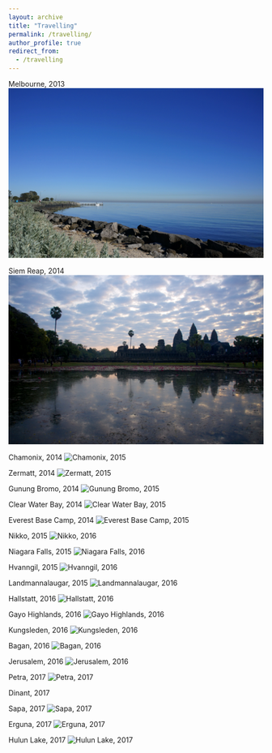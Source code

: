 ```yaml
---
layout: archive
title: "Travelling"
permalink: /travelling/
author_profile: true
redirect_from:
  - /travelling
---
```


Melbourne, 2013
<img class="fit-picture"
     src="/images/DSC3706.jpg"
     alt="Elwood, 2013">
     
     
Siem Reap, 2014
<img class="fit-picture"
     src="/images/DSC4980.jpg"
     alt="Siem Reap, 2014">
     

Chamonix, 2014
<img class="fit-picture"
     src="/images/DSC5916.jpg"
     alt="Chamonix, 2015">
     

Zermatt, 2014
<img class="fit-picture"
     src="/images/DSC6041.jpg"
     alt="Zermatt, 2015">
     

Gunung Bromo, 2014
<img class="fit-picture"
     src="/images/DSC6861.jpg"
     alt="Gunung Bromo, 2015">


Clear Water Bay, 2014
<img class="fit-picture"
     src="/images/DSC7315.jpg"
     alt="Clear Water Bay, 2015">
  
  
Everest Base Camp, 2014 
<img class="fit-picture"
     src="/images/DSC7392.jpg"
     alt="Everest Base Camp, 2015 ">


Nikko, 2015
<img class="fit-picture"
     src="/images/DSC8054.jpg"
     alt="Nikko, 2016 ">
  
  
Niagara Falls, 2015
<img class="fit-picture"
     src="/images/DSC8549.jpg"
     alt="Niagara Falls, 2016">


Hvanngil, 2015 
<img class="fit-picture"
     src="/images/DSC8574.jpg"
     alt="Hvanngil, 2016 ">
  
  
Landmannalaugar, 2015
<img class="fit-picture"
     src="/images/DSC9176.jpg"
     alt="Landmannalaugar, 2016">


Hallstatt, 2016
<img class="fit-picture"
     src="/images/DSC9991.jpg"
     alt="Hallstatt, 2016">
  

Gayo Highlands, 2016 
<img class="fit-picture"
     src="/images/DSC0432.jpg"
     alt="Gayo Highlands, 2016">
  
  
Kungsleden, 2016 
<img class="fit-picture"
     src="/images/DSC0715.jpg"
     alt="Kungsleden, 2016 ">
  
  
Bagan, 2016
<img class="fit-picture"
     src="/images/DSC1033.jpg"
     alt="Bagan, 2016">
  
  
Jerusalem, 2016 
<img class="fit-picture"
     src="/images/DSC1119.jpg"
     alt="Jerusalem, 2016">
  
  
Petra, 2017 
<img class="fit-picture"
     src="/images/DSC1155.jpg"
     alt="Petra, 2017">
  

Dinant, 2017 
<img class="fit-picture"
     src="/images/DSC1578.jpg"
     alt="">
  
    
Sapa, 2017 
<img class="fit-picture"
     src="/images/DSC1858.jpg"
     alt="Sapa, 2017">  
   
   
Erguna, 2017 
<img class="fit-picture"
     src="/images/DSC2217.jpg"
     alt="Erguna, 2017 ">           
  
  
Hulun Lake, 2017 
<img class="fit-picture"
     src="/images/DSC2506.jpg"
     alt="Hulun Lake, 2017">  
